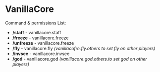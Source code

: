 # VanillaCore

Command & permissions List:
- **/staff** - vanillacore.staff
- **/freeze** - vanillacore.freeze
- **/unfreeze** - vanillacore.freeze
- **/fly** - vanillacore.fly *(vanillacofre.fly.others to set fly on other players)*
- **/invsee** - vanillacore.invsee
- **/god** - vanillacore.god *(vanillacore.god.others.to set god on other players)*
